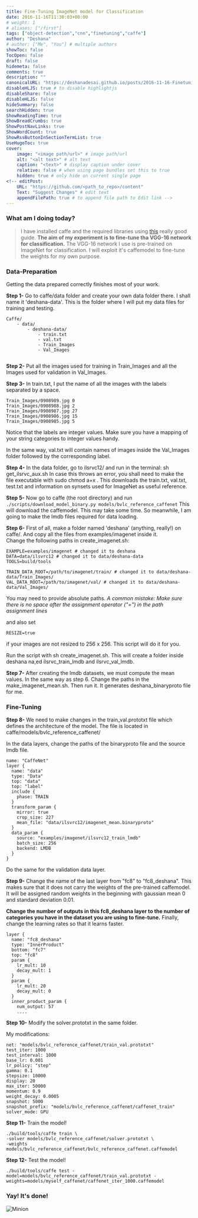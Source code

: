 ```yaml
---
title: Fine-Tuning ImageNet model for Classification
date: 2016-11-16T11:30:03+00:00
# weight: 1
# aliases: ["/first"]
tags: ["object-detection","cnn","finetuning","caffe"]
author: "Deshana"
# author: ["Me", "You"] # multiple authors
showToc: false
TocOpen: false
draft: false
hidemeta: false
comments: true
description: ""
canonicalURL: "https://deshanadesai.github.io/posts/2016-11-16-Finetuning-ImageNet/"
disableHLJS: true # to disable highlightjs
disableShare: false
disableHLJS: false
hideSummary: false
searchHidden: true
ShowReadingTime: true
ShowBreadCrumbs: true
ShowPostNavLinks: true
ShowWordCount: true
ShowRssButtonInSectionTermList: true
UseHugoToc: true
cover:
    image: "<image path/url>" # image path/url
    alt: "<alt text>" # alt text
    caption: "<text>" # display caption under cover
    relative: false # when using page bundles set this to true
    hidden: true # only hide on current single page
<!-- editPost:
    URL: "https://github.com/<path_to_repo>/content"
    Text: "Suggest Changes" # edit text
    appendFilePath: true # to append file path to Edit link -->
---
```


### What am I doing today?
> I have installed caffe and the required libraries using [this](https://github.com/tiangolo/caffe/blob/ubuntu-tutorial-b/docs/install_apt2.md) really good guide. **The aim of my experiment is to fine-tune tha VGG-16 network for classification.** The VGG-16 network I use is pre-trained on ImageNet for classification. I will exploit it's caffemodel to fine-tune the weights for my own purpose.

<div class="divider"></div>



### Data-Preparation


Getting the data prepared correctly finishes most of your work.

**Step 1-** Go to caffe/data folder and create your own data folder there. I shall name it 'deshana-data'. This is the folder where I will
put my data files for training and testing. 

```
Caffe/
    - data/
        - deshana-data/
            - train.txt
            - val.txt
            - Train_Images
            - Val_Images
        
```

**Step 2-** Put all the images used for training in Train_Images and all the Images used for validation in Val_Images.

**Step 3-** In train.txt, I put the name of all the images with the labels separated by a space.

```
Train_Images/0908989.jpg 0
Train_Images/0908988.jpg 2
Train_Images/0908987.jpg 27
Train_Images/0908986.jpg 15
Train_Images/0908985.jpg 5

```
Notice that the labels are integer values. 
Make sure you have a mapping of your string categories to integer values handy. 

In the same way, val.txt will contain names of images inside the Val_Images folder followed by the corresponding label.

**Step 4-** In the data folder, go to ilsrvc12/ and run in the terminal: sh get_ilsrvc_aux.sh In case this throws an error, you shall need to make the file executable with sudo chmod a+x <filename>. This downloads the train.txt, val.txt, test.txt and information on synsets used for ImageNet as useful reference.

**Step 5-** Now go to caffe (the root directory) and run ``` ./scripts/download_model_binary.py models/bvlc_reference_caffenet ``` This will download the caffemodel. This may take some time. 
So meanwhile, I am going to make the lmdb files required for data loading.

**Step 6-** First of all, make a folder named 'deshana' (anything, really!) on caffe/. And copy all the files from examples/imagenet inside it. <br>Change the following paths in create_imagenet.sh:

```
EXAMPLE=examples/imagenet # changed it to deshana
DATA=data/ilsvrc12 # changed it to data/deshana-data
TOOLS=build/tools 

TRAIN_DATA_ROOT=/path/to/imagenet/train/ # changed it to data/deshana-data/Train_Images/
VAL_DATA_ROOT=/path/to/imagenet/val/ # changed it to data/deshana-data/Val_Images/
```
You may need to provide absolute paths. 
_A common mistake: Make sure there is no space after the assignment operator ("=") in the path assignment lines_

and also set

```
RESIZE=true
```
if your images are not resized to 256 x 256. This script will do it for you.

Run the script with sh create_imagenet.sh. This will create a folder inside deshana na,ed ilsrvc_train_lmdb and ilsrvc_val_lmdb.

**Step 7-** After creating the lmdb datasets, we must compute the mean values. In the same way as step 6. Change the paths in the make_imagenet_mean.sh. Then run it. It generates deshana_binaryproto file for me.

### Fine-Tuning


**Step 8-** We need to make changes in the train_val.prototxt file which defines the architecture of the model. The file is located in caffe/models/bvlc_reference_caffenet/

In the data layers, change the paths of the binaryproto file and the source lmdb file.

```
name: "CaffeNet"
layer {
  name: "data"
  type: "Data"
  top: "data"
  top: "label"
  include {
    phase: TRAIN
  }
  transform_param {
    mirror: true
    crop_size: 227
    mean_file: "data/ilsvrc12/imagenet_mean.binaryproto"
  }
  data_param {
    source: "examples/imagenet/ilsvrc12_train_lmdb"
    batch_size: 256
    backend: LMDB
  }
}
```
Do the same for the validation data layer.

**Step 9-** Change the name of the last layer from "fc8" to "fc8_deshana". This makes sure that it does not carry the weights of the pre-trained caffemodel.
It will be assigned random weights in the beginning with gaussian mean 0 and standard deviation 0.01.

**Change the number of outputs in this fc8_deshana layer to the number of categories you have in the dataset you are using to fine-tune.**
Finally, change the learning rates so that it learns faster.

```
layer {
  name: "fc8_deshana"
  type: "InnerProduct"
  bottom: "fc7"
  top: "fc8"
  param {
    lr_mult: 10
    decay_mult: 1
  }
  param {
    lr_mult: 20
    decay_mult: 0
  }
  inner_product_param {
    num_output: 57
    ....
```

**Step 10-** Modify the solver.prototxt in the same folder.

My modifications:
```
net: "models/bvlc_reference_caffenet/train_val.prototxt"
test_iter: 1000
test_interval: 1000
base_lr: 0.001
lr_policy: "step"
gamma: 0.1
stepsize: 10000
display: 20
max_iter: 50000
momentum: 0.9
weight_decay: 0.0005
snapshot: 5000
snapshot_prefix: "models/bvlc_reference_caffenet/caffenet_train"
solver_mode: GPU
```

**Step 11-** Train the model!
```
./build/tools/caffe train \
-solver models/bvlc_reference_caffenet/solver.prototxt \
-weights models/bvlc_reference_caffenet/bvlc_reference_caffenet.caffemodel
```

**Step 12-** Test the model!
```
./build/tools/caffe test -model=models/bvlc_reference_caffenet/train_val.prototxt -weights=models/myself_caffenet/caffenet_iter_1000.caffemodel
```

### Yay! It's done!

![Minion](https://octodex.github.com/images/foundingfather_v2.png)
